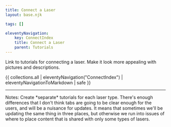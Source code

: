 ```yaml
---
title: Connect a Laser
layout: base.njk

tags: []

eleventyNavigation:
    key: ConnectIndex
    title: Connect a Laser
    parent: Tutorials
---
```


Link to tutorials for connecting a laser. Make it look more appealing with pictures and descriptions.

{{ collections.all | eleventyNavigation("ConnectIndex") | eleventyNavigationToMarkdown | safe }}

<hr>
Notes:
Create *separate* tutorials for each laser type. There's enough differences that I don't think tabs are going to be clear enough for the users, and will be a nuisance for updates. It means that sometimes we'll be updating the same thing in three places, but otherwise we run into issues of where to place content that is shared with only some types of lasers.